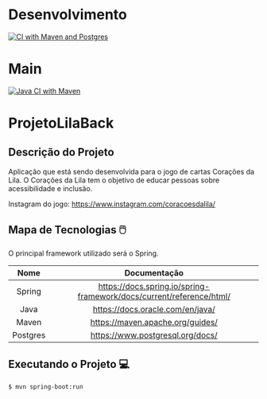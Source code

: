 # Desenvolvimento
[![CI with Maven and Postgres](https://github.com/igoralved/ProjetoLilaBack/actions/workflows/development.yml/badge.svg)](https://github.com/igoralved/ProjetoLilaBack/actions/workflows/development.yml)
# Main
[![Java CI with Maven](https://github.com/igoralved/ProjetoLilaBack/actions/workflows/maven.yml/badge.svg)](https://github.com/igoralved/ProjetoLilaBack/actions/workflows/maven.yml)

# ProjetoLilaBack

## Descrição do Projeto
Aplicação que está sendo desenvolvida para o jogo de cartas Corações da Lila. O Corações da Lila tem o objetivo de educar pessoas sobre acessibilidade e inclusão.

Instagram do jogo: https://www.instagram.com/coracoesdalila/

## Mapa de Tecnologias 🖱️

O principal framework utilizado será o Spring.

| Nome | Documentação |
| :-: | :-: |
| Spring | https://docs.spring.io/spring-framework/docs/current/reference/html/ |
| Java | https://docs.oracle.com/en/java/ |
| Maven | https://maven.apache.org/guides/|
| Postgres | https://www.postgresql.org/docs/ |


## Executando o Projeto 💻
```
$ mvn spring-boot:run
```
